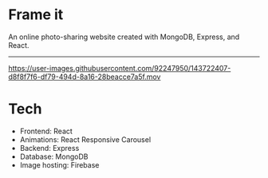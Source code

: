 
# Frame it
An online photo-sharing website created with MongoDB, Express, and React.

----


https://user-images.githubusercontent.com/92247950/143722407-d8f8f7f6-df79-494d-8a16-28beacce7a5f.mov



# Tech
- Frontend: React
- Animations: React Responsive Carousel
- Backend: Express
- Database: MongoDB
- Image hosting: Firebase


